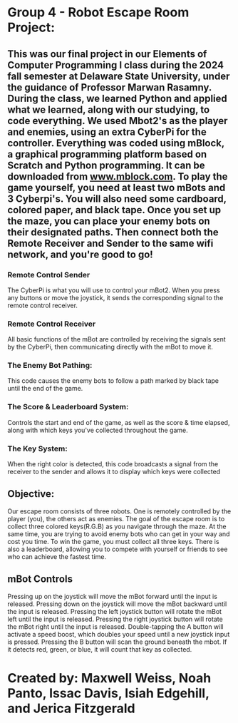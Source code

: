 # Group 4 - Robot Escape Room Project:

## This was our final project in our Elements of Computer Programming I class during the 2024 fall semester at Delaware State University, under the guidance of Professor Marwan Rasamny. During the class, we learned Python and applied what we learned, along with our studying, to code everything. We used Mbot2's as the player and enemies, using an extra CyberPi for the controller. Everything was coded using mBlock, a graphical programming platform based on Scratch and Python programming. It can be downloaded from www.mblock.com. To play the game yourself, you need at least two mBots and 3 Cyberpi's. You will also need some cardboard, colored paper, and black tape. Once you set up the maze, you can place your enemy bots on their designated paths. Then connect both the Remote Receiver and Sender to the same wifi network, and you're good to go!

### Remote Control Sender
The CyberPi is what you will use to control your mBot2. When you press any buttons or move the joystick, it sends the corresponding signal to the remote control receiver.
### Remote Control Receiver
All basic functions of the mBot are controlled by receiving the signals sent by the CyberPi, then communicating directly with the mBot to move it.
### The Enemy Bot Pathing:
This code causes the enemy bots to follow a path marked by black tape until the end of the game. 
### The Score & Leaderboard System:
Controls the start and end of the game, as well as the score & time elapsed, along with which keys you've collected throughout the game.
### The Key System:
When the right color is detected, this code broadcasts a signal from the receiver to the sender and allows it to display which keys were collected

## Objective:
Our escape room consists of three robots. One is remotely controlled by the player (you), the others act as enemies. The goal of the escape room is to collect three colored keys(R.G.B) as you navigate through the maze. At the same time, you are trying to avoid enemy bots who can get in your way and cost you time. To win the game, you must collect all three keys. There is also a leaderboard, allowing you to compete with yourself or friends to see who can achieve the fastest time.

## mBot Controls
Pressing up on the joystick will move the mBot forward until the input is released.
Pressing down on the joystick will move the mBot backward until the input is released.
Pressing the left joystick button will rotate the mBot left until the input is released.
Pressing the right joystick button will rotate the mBot right until the input is released.
Double-tapping the A button will activate a speed boost, which doubles your speed until a new joystick input is pressed. 
Pressing the B button will scan the ground beneath the mbot. If it detects red, green, or blue, it will count that key as collected. 

# Created by: Maxwell Weiss, Noah Panto, Issac Davis, Isiah Edgehill, and Jerica Fitzgerald
